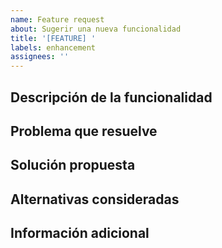 ```yaml
---
name: Feature request
about: Sugerir una nueva funcionalidad
title: '[FEATURE] '
labels: enhancement
assignees: ''
---
```


## Descripción de la funcionalidad
<!-- Describe claramente la funcionalidad que quieres -->

## Problema que resuelve
<!-- ¿Qué problema resuelve esta funcionalidad? -->

## Solución propuesta
<!-- Describe cómo te gustaría que funcionara -->

## Alternativas consideradas
<!-- Describe otras soluciones que hayas considerado -->

## Información adicional
<!-- Cualquier otra información relevante -->

